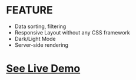 # FEATURE

* Data sorting, filtering
* Responsive Layout without any CSS framework
* Dark/Light Mode
* Server-side rendering

# [See Live Demo](https://world-rank-pink.vercel.app/)
